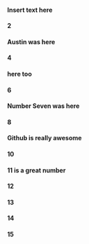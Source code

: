 #### Insert text here
#### 2
#### Austin was here
#### 4
#### here too
#### 6
#### Number Seven was here
#### 8
#### Github is really awesome
#### 10
#### 11 is a great number
#### 12
#### 13
#### 14
#### 15